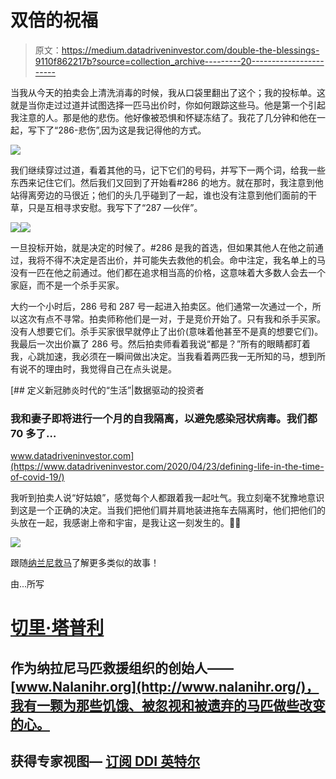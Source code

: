 # 双倍的祝福

> 原文：<https://medium.datadriveninvestor.com/double-the-blessings-9110f862217b?source=collection_archive---------20----------------------->

当我从今天的拍卖会上清洗消毒的时候，我从口袋里翻出了这个；我的投标单。这就是当你走过过道并试图选择一匹马出价时，你如何跟踪这些马。他是第一个引起我注意的人。那是他的悲伤。他好像被恐惧和怀疑冻结了。我花了几分钟和他在一起，写下了“286-悲伤”,因为这是我记得他的方式。

![](img/1fd55d39069f1290145ad84366850a06.png)

我们继续穿过过道，看着其他的马，记下它们的号码，并写下一两个词，给我一些东西来记住它们。然后我们又回到了开始看#286 的地方。就在那时，我注意到他站得离旁边的马很近；他们的头几乎碰到了一起，谁也没有注意到他们面前的干草，只是互相寻求安慰。我写下了“287 —伙伴”。

![](img/3b4c7a66e62b9ef14bcc25209b024c2c.png)![](img/b426bce1728d240b1ccafc71e95b5b12.png)

一旦投标开始，就是决定的时候了。#286 是我的首选，但如果其他人在他之前通过，我将不得不决定是否出价，并可能失去救他的机会。命中注定，我名单上的马没有一匹在他之前通过。他们都在追求相当高的价格，这意味着大多数人会去一个家庭，而不是一个杀手买家。

大约一个小时后，286 号和 287 号一起进入拍卖区。他们通常一次通过一个，所以这次有点不寻常。拍卖师称他们是一对，于是竞价开始了。只有我和杀手买家。没有人想要它们。杀手买家很早就停止了出价(意味着他甚至不是真的想要它们)。我最后一次出价赢了 286 号。然后拍卖师看着我说“都是？”所有的眼睛都盯着我，心跳加速，我必须在一瞬间做出决定。当我看着两匹我一无所知的马，想到所有说不的理由时，我觉得自己在点头说是。

[](https://www.datadriveninvestor.com/2020/04/23/defining-life-in-the-time-of-covid-19/) [## 定义新冠肺炎时代的“生活”|数据驱动的投资者

### 我和妻子即将进行一个月的自我隔离，以避免感染冠状病毒。我们都 70 多了…

www.datadriveninvestor.com](https://www.datadriveninvestor.com/2020/04/23/defining-life-in-the-time-of-covid-19/) 

我听到拍卖人说“好姑娘”，感觉每个人都跟着我一起吐气。我立刻毫不犹豫地意识到这是一个正确的决定。当我们把他们肩并肩地装进拖车去隔离时，他们把他们的头放在一起，我感谢上帝和宇宙，是我让这一刻发生的。🐴✨

![](img/89bda5f3c49eb426835e7a1db01f8e89.png)

跟随[纳兰尼救马](https://www.nalanihr.org/)了解更多类似的故事！

由...所写

# [切里·塔普利](https://cherry-tapley.medium.com/?source=post_sidebar--------------------------post_sidebar-----------)

## 作为纳拉尼马匹救援组织的创始人——[www.Nalanihr.org](http://www.nalanihr.org/)，我有一颗为那些饥饿、被忽视和被遗弃的马匹做些改变的心。

## 获得专家视图— [订阅 DDI 英特尔](https://datadriveninvestor.com/ddi-intel)